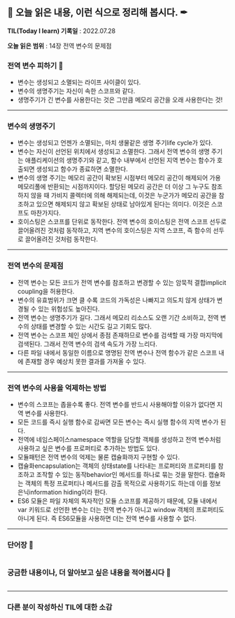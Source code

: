 ## 📕 오늘 읽은 내용, 이런 식으로 정리해 봅시다. ✒

**TIL(Today I learn) 기록일** : 2022.07.28

**오늘 읽은 범위** : 14장 전역 변수의 문제점

### 전역 변수 피하기 📑

- 변수는 생성되고 소멸되는 라이프 사이클이 있다.
- 변수의 생명주기는 자신이 속한 스코프와 같다.
- 생명주기가 긴 변수를 사용한다는 것은 그만큼 메모리 공간을 오래 사용한다는 것!

---

### 변수의 생명주기

- 변수는 생성되고 언젠가 소멸되는, 마치 생물같은 생명 주기life cycle가 있다.
- 변수는 자신이 선언된 위치에서 생성되고 소멸한다. 그래서 전역 변수의 생명 주기는 애플리케이션의 생명주기와 같고, 함수 내부에서 선언된 지역 변수는 함수가 호출되면 생성되고 함수가 종료하면 소멸한다.
- 변수의 생명 주기는 메모리 공간이 확보된 시점부터 메모리 공간이 해제되어 가용 메모리풀에 반환되는 시점까지이다. 할당된 메모리 공간은 더 이상 그 누구도 참조하지 않을 때 가비지 콜렉터에 의해 해제되는데, 이것은 누군가가 메모리 공간을 참조하고 있으면 해제되지 않고 확보된 상태로 남아있게 된다는 의미다. 이것은 스코프도 마찬가지다.
- 호이스팅은 스코프를 단위로 동작한다. 전역 변수의 호이스팅은 전역 스코프 선두로 끌어올려진 것처럼 동작하고, 지역 변수의 호이스팅은 지역 스코프, 즉 함수의 선두로 끌어올려진 것처럼 동작한다.

---

### 전역 변수의 문제점

- 전역 변수는 모든 코드가 전역 변수를 참조하고 변경할 수 있는 암묵적 결합implicit coupling을 허용한다.
- 변수의 유효범위가 크면 클 수록 코드의 가독성은 나빠지고 의도치 않게 상태가 변경될 수 있는 위험성도 높아진다.
- 전역 변수는 생명주기가 길다. 그래서 메모리 리소스도 오랜 기간 소비하고, 전역 변수의 상태를 변경할 수 있는 시간도 길고 기회도 많다.
- 전역 변수는 스코프 체인 상에서 종점 존재하므로 변수를 검색할 때 가장 마지막에 검색된다. 그래서 전역 변수의 검색 속도가 가장 느리다.
- 다른 파일 내에서 동일한 이름으로 명명된 전역 변수나 전역 함수가 같은 스코프 내에 존재할 경우 예상치 못한 결과를 가져올 수 있다.

---

### 전역 변수의 사용을 억제하는 방법

- 변수의 스코프는 좁을수록 좋다. 전역 변수를 반드시 사용해야할 이유가 없다면 지역 변수를 사용한다.
- 모든 코드를 즉시 실행 함수로 감싸면 모든 변수는 즉시 실행 함수의 지역 변수가 된다.
- 전역에 네임스페이스namespace 역할을 담당할 객체를 생성하고 전역 변수처럼 사용하고 싶은 변수를 프로퍼티로 추가하는 방법도 있다.
- 모듈패턴은 전역 변수의 억제는 물론 캡슐화까지 구현할 수 있다.
- 캡슐화encapsulation는 객체의 상태state를 나타내는 프로퍼티와 프로퍼티를 참조하고 조작할 수 있는 동작behavior인 메서드를 하나로 묶는 것을 말한다. 캡슐화는 객체의 특정 프로퍼티나 메서드를 감출 목적으로 사용하기도 하는데 이를 정보 은닉information hiding이라 한다.
- ES6 모듈은 파일 자체의 독자적인 모듈 스코프를 제공하기 때문에, 모듈 내에서 var 키워드로 선언한 변수는 더는 전역 변수가 아니고 window 객체의 프로퍼티도 아니게 된다. 즉 ES6모듈을 사용하면 더는 전역 변수를 사용할 수 없다.

---

### 단어장 🔖

```

```

### 궁금한 내용이나, 더 알아보고 싶은 내용을 적어봅시다 🤔

```

```

---

### 다른 분이 작성하신 TIL에 대한 소감
